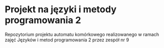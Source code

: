 # Projekt na języki i metody programowania 2 
Repozytorium projektu automatu komórkowego realizowanego w ramach zajęć Języków i metod programowania 2 przez zespół nr 9

